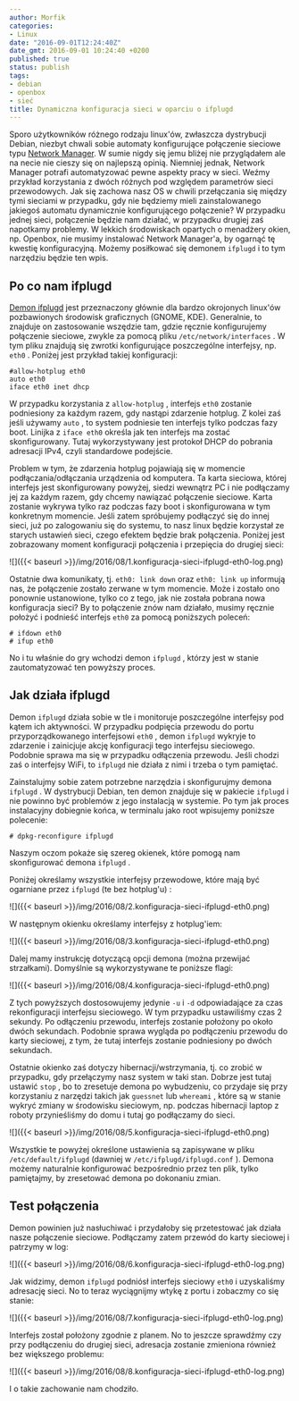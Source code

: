 ```yaml
---
author: Morfik
categories:
- Linux
date: "2016-09-01T12:24:40Z"
date_gmt: 2016-09-01 10:24:40 +0200
published: true
status: publish
tags:
- debian
- openbox
- sieć
title: Dynamiczna konfiguracja sieci w oparciu o ifplugd
---
```


Sporo użytkowników różnego rodzaju linux'ów, zwłaszcza dystrybucji Debian, niezbyt chwali sobie
automaty konfigurujące połączenie sieciowe typu [Network
Manager](https://wiki.gnome.org/Projects/NetworkManager). W sumie nigdy się jemu bliżej nie
przyglądałem ale na necie nie cieszy się on najlepszą opinią. Niemniej jednak, Network Manager
potrafi automatyzować pewne aspekty pracy w sieci. Weźmy przykład korzystania z dwóch różnych pod
względem parametrów sieci przewodowych. Jak się zachowa nasz OS w chwili przełączania się między
tymi sieciami w przypadku, gdy nie będziemy mieli zainstalowanego jakiegoś automatu dynamicznie
konfigurującego połączenie? W przypadku jednej sieci, połączenie będzie nam działać, w przypadku
drugiej zaś napotkamy problemy. W lekkich środowiskach opartych o menadżery okien, np. Openbox, nie
musimy instalować Network Manager'a, by ogarnąć tę kwestię konfiguracyjną. Możemy posiłkować się
demonem `ifplugd` i to tym narzędziu będzie ten wpis.

<!--more-->
## Po co nam ifplugd

[Demon ifplugd](http://0pointer.de/lennart/projects/ifplugd/) jest przeznaczony głównie dla bardzo
okrojonych linux'ów pozbawionych środowisk graficznych (GNOME, KDE). Generalnie, to znajduje on
zastosowanie wszędzie tam, gdzie ręcznie konfigurujemy połączenie sieciowe, zwykle za pomocą pliku
`/etc/network/interfaces` . W tym pliku znajdują się zwrotki konfigurujące poszczególne interfejsy,
np. `eth0` . Poniżej jest przykład takiej konfiguracji:

    #allow-hotplug eth0
    auto eth0
    iface eth0 inet dhcp

W przypadku korzystania z `allow-hotplug` , interfejs `eth0` zostanie podniesiony za każdym razem,
gdy nastąpi zdarzenie hotplug. Z kolei zaś jeśli używamy `auto` , to system podniesie ten interfejs
tylko podczas fazy boot. Linijka z `iface eth0` określa jak ten interfejs ma zostać skonfigurowany.
Tutaj wykorzystywany jest protokoł DHCP do pobrania adresacji IPv4, czyli standardowe podejście.

Problem w tym, że zdarzenia hotplug pojawiają się w momencie podłączania/odłączania urządzenia od
komputera. Ta karta sieciowa, której interfejs jest skonfigurowany powyżej, siedzi wewnątrz PC i nie
podłączamy jej za każdym razem, gdy chcemy nawiązać połączenie sieciowe. Karta zostanie wykrywa
tylko raz podczas fazy boot i skonfigurowana w tym konkretnym momencie. Jeśli zatem spróbujemy
podłączyć się do innej sieci, już po zalogowaniu się do systemu, to nasz linux będzie korzystał ze
starych ustawień sieci, czego efektem będzie brak połączenia. Poniżej jest zobrazowany moment
konfiguracji połączenia i przepięcia do drugiej sieci:

![]({{< baseurl >}}/img/2016/08/1.konfiguracja-sieci-ifplugd-eth0-log.png)

Ostatnie dwa komunikaty, tj. `eth0: link down` oraz `eth0: link up` informują nas, że połączenie
zostało zerwane w tym momencie. Może i zostało ono ponownie ustanowione, tylko co z tego, jak nie
została pobrana nowa konfiguracja sieci? By to połączenie znów nam działało, musimy ręcznie położyć
i podnieść interfejs `eth0` za pomocą poniższych poleceń:

    # ifdown eth0
    # ifup eth0

No i tu właśnie do gry wchodzi demon `ifplugd` , którzy jest w stanie zautomatyzować ten powyższy
proces.

## Jak działa ifplugd

Demon `ifplugd` działa sobie w tle i monitoruje poszczególne interfejsy pod kątem ich aktywności. W
przypadku podpięcia przewodu do portu przyporządkowanego interfejsowi `eth0` , demon `ifplugd`
wykryje to zdarzenie i zainicjuje akcję konfiguracji tego interfejsu sieciowego. Podobnie sprawa ma
się w przypadku odłączenia przewodu. Jeśli chodzi zaś o interfejsy WiFi, to `ifplugd` nie działa z
nimi i trzeba o tym pamiętać.

Zainstalujmy sobie zatem potrzebne narzędzia i skonfigurujmy demona `ifplugd` . W dystrybucji
Debian, ten demon znajduje się w pakiecie `ifplugd` i nie powinno być problemów z jego instalacją w
systemie. Po tym jak proces instalacyjny dobiegnie końca, w terminalu jako root wpisujemy poniższe
polecenie:

    # dpkg-reconfigure ifplugd

Naszym oczom pokaże się szereg okienek, które pomogą nam skonfigurować demona `ifplugd` .

Poniżej określamy wszystkie interfejsy przewodowe, które mają być ogarniane przez `ifplugd` (te bez
hotplug'u) :

![]({{< baseurl >}}/img/2016/08/2.konfiguracja-sieci-ifplugd-eth0.png)

W następnym okienku określamy interfejsy z hotplug'iem:

![]({{< baseurl >}}/img/2016/08/3.konfiguracja-sieci-ifplugd-eth0.png)

Dalej mamy instrukcję dotyczącą opcji demona (można przewijać strzałkami). Domyślnie są
wykorzystywane te poniższe flagi:

![]({{< baseurl >}}/img/2016/08/4.konfiguracja-sieci-ifplugd-eth0.png)

Z tych powyższych dostosowujemy jedynie `-u` i `-d` odpowiadające za czas rekonfiguracji interfejsu
sieciowego. W tym przypadku ustawiliśmy czas 2 sekundy. Po odłączeniu przewodu, interfejs zostanie
położony po około dwóch sekundach. Podobnie sprawa wygląda po podłączeniu przewodu do karty
sieciowej, z tym, że tutaj interfejs zostanie podniesiony po dwóch sekundach.

Ostatnie okienko zaś dotyczy hibernacji/wstrzymania, tj. co zrobić w przypadku, gdy przełączymy nasz
system w taki stan. Dobrze jest tutaj ustawić `stop` , bo to zresetuje demona po wybudzeniu, co
przydaje się przy korzystaniu z narzędzi takich jak `guessnet` lub `whereami` , które są w stanie
wykryć zmiany w środowisku sieciowym, np. podczas hibernacji laptop z roboty przynieśliśmy do domu i
tutaj go podłączamy do sieci.

![]({{< baseurl >}}/img/2016/08/5.konfiguracja-sieci-ifplugd-eth0.png)

Wszystkie te powyżej określone ustawienia są zapisywane w pliku `/etc/default/ifplugd` (dawniej w
`/etc/ifplugd/ifplugd.conf` ). Demona możemy naturalnie konfigurować bezpośrednio przez ten plik,
tylko pamiętajmy, by zresetować demona po dokonaniu zmian.

## Test połączenia

Demon powinien już nasłuchiwać i przydałoby się przetestować jak działa nasze połączenie sieciowe.
Podłączamy zatem przewód do karty sieciowej i patrzymy w log:

![]({{< baseurl >}}/img/2016/08/6.konfiguracja-sieci-ifplugd-eth0-log.png)

Jak widzimy, demon `ifplugd` podniósł interfejs sieciowy `eth0` i uzyskaliśmy adresację sieci. No to
teraz wyciągnijmy wtykę z portu i zobaczmy co się stanie:

![]({{< baseurl >}}/img/2016/08/7.konfiguracja-sieci-ifplugd-eth0-log.png)

Interfejs został położony zgodnie z planem. No to jeszcze sprawdźmy czy przy podłączeniu do drugiej
sieci, adresacja zostanie zmieniona również bez większego problemu:

![]({{< baseurl >}}/img/2016/08/8.konfiguracja-sieci-ifplugd-eth0-log.png)

I o takie zachowanie nam chodziło.
